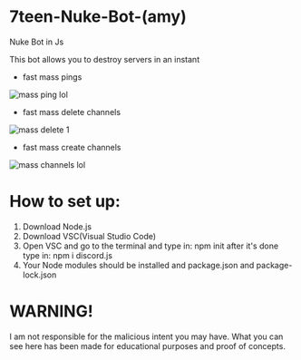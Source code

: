 # 7teen-Nuke-Bot-(amy)
Nuke Bot in Js

This bot allows you to destroy servers in an instant

- fast mass pings

![mass ping lol](https://user-images.githubusercontent.com/71920969/94822656-cb277480-03fa-11eb-97ee-44562785397f.gif)


- fast mass delete channels



![mass delete 1](https://user-images.githubusercontent.com/71920969/94821935-0b3a2780-03fa-11eb-8a43-3fb418e373ba.gif)





- fast mass create channels




![mass channels lol](https://user-images.githubusercontent.com/71920969/94822362-7683f980-03fa-11eb-9759-906d649b6021.gif)



# How to set up:

1. Download Node.js
2. Download VSC(Visual Studio Code)
3. Open VSC and go to the terminal and type in: npm init after it's done type in: npm i discord.js
4. Your Node modules should be installed and package.json and package-lock.json


# WARNING!
I am not responsible for the malicious intent you may have. What you can see here has been made for educational purposes and proof of concepts.
